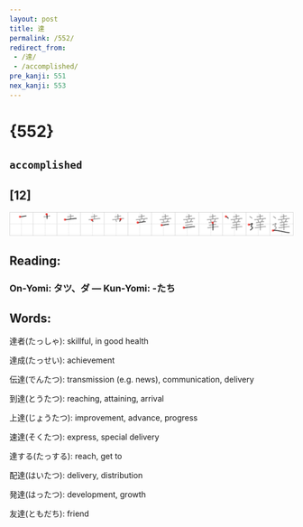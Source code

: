 ```yaml
---
layout: post
title: 達
permalink: /552/
redirect_from:
 - /達/
 - /accomplished/
pre_kanji: 551
nex_kanji: 553
---
```


# {552}

## `accomplished`

## [12]

<div class="stroke"><img src="../images/E98194.png" /></div>

## Reading:

### On-Yomi: タツ、ダ &mdash; Kun-Yomi: -たち

## Words:

達者(たっしゃ): skillful, in good health

達成(たっせい): achievement

伝達(でんたつ): transmission (e.g. news), communication, delivery

到達(とうたつ): reaching, attaining, arrival

上達(じょうたつ): improvement, advance, progress

速達(そくたつ): express, special delivery

達する(たっする): reach, get to

配達(はいたつ): delivery, distribution

発達(はったつ): development, growth

友達(ともだち): friend
